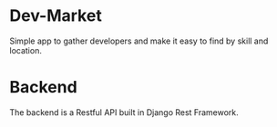 # Dev-Market
Simple app to gather developers and make it easy to find by skill and location.

# Backend
The backend is a Restful API built in Django Rest Framework.
